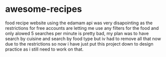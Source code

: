 # awesome-recipes

food recipe website using the edamam api was very disapointing as the restrictions for free accounts are letting me use any
filters for the food and only alowed 5 searches per minute is pretty bad, my plan was to have search by cuisine and search by food type but iv had to remove all that now due to the restrictions so now i have just put this project down to design practice as i still need to work on that.
